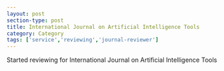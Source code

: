 ```yaml
---
layout: post
section-type: post
title: International Journal on Artificial Intelligence Tools
category: Category
tags: ['service','reviewing','journal-reviewer']
---
```

Started reviewing for International Journal on Artificial Intelligence Tools

